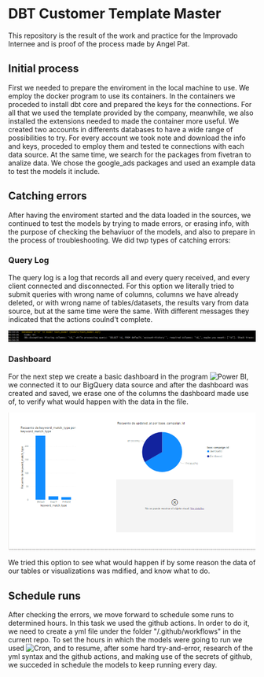# DBT Customer Template Master

This repository is the result of the work and practice for the Improvado Internee and is proof of the process made by Angel Pat.

## Initial process

First we needed to prepare the enviroment in the local machine to use. We employ the docker program to use its containers. In the containers we proceded to install dbt core and prepared the keys for the connections. For all that we used the template provided by the company, meanwhile, we also installed the extensions needed to made the container more useful. We created two accounts in differents databases to have a wide range of possibilities to try. For every account we took note and download the info and keys, proceded to employ them and tested te connections with each data source. At the same time, we search for the packages from fivetran to analize data. We chose the google_ads packages and used an example data to test the models it include.

## Catching errors
After having the enviroment started and the data loaded in the sources, we continued to test the models by trying to made errors, or erasing info, with the purpose of checking the behaviuor of the models, and also to prepare in the process of troubleshooting.
We did twp types of catching errors: 

### Query Log
The query log is a log that records all and every query received, and every client connected and disconnected.
For this option we literally tried to submit queries with wrong name of columns, columns we have already deleted, or with wrong name of tables/datasets, the results vary from data source, but at the same time were the same. With different messages they indicated that the actions coulnd't complete.

![Error Query Log](https://github.com/SrAngelP/dbt_customer_template-master/blob/871fef36aa6fdb99c88b480077353c9dee70a83a/images/error2.png)

### Dashboard
For the next step we create a basic dashboard in the program ![Power BI](https://powerbi.microsoft.com/es-mx/), we connected it to our BigQuery data source and after the dashboard was created and saved, we erase one of the columns the dashboard made use of, to verify what would happen with the data in the file.

![Error Dashboard](https://github.com/SrAngelP/dbt_customer_template-master/blob/871fef36aa6fdb99c88b480077353c9dee70a83a/images/error4.png)

We tried this option to see what would happen if by some reason the data of our tables or visualizations was mdified, and know what to do.

## Schedule runs
After checking the errors, we move forward to schedule some runs to determined hours. In this task we used the github actions. In order to do it, we need to create a yml file under the folder "/.github/workflows" in the current repo. To set the hours in which the models were going to run we used ![Cron](https://crontab.guru), and to resume, after some hard try-and-error, research of the yml syntax and the github actions, and making use of the secrets of github, we succeded in schedule the models to keep running every day.
